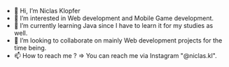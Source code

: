 - 👋 Hi, I’m Niclas Klopfer
- 👀 I’m interested in Web development and Mobile Game development.
- 🌱 I’m currently learning Java since I have to learn it for my studies as well.
- 💞️ I’m looking to collaborate on mainly Web development projects for the time being.
- 📫 How to reach me ? => You can reach me via Instagram "@niclas.kl".

<!---
niclaskl/niclaskl is a ✨ special ✨ repository because its `README.md` (this file) appears on your GitHub profile.
You can click the Preview link to take a look at your changes.
--->
